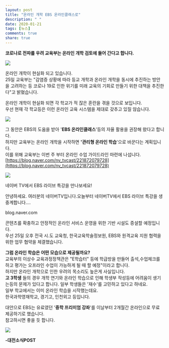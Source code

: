 ```yaml
---
layout: post
title: "온라인 개학 EBS 온라인클래스로"
description: " "
date: 2020-01-21
tags: [뉴스]
comments: true
share: true
---
```



**코로나로 전파를 우려 교육부는 온라인 개학 검토에 들어 간다고 합니다.**

![](https://post-phinf.pstatic.net/MjAyMDAzMjZfMjM3/MDAxNTg1MTc0MDg5NjA4.EXsHuaRolUDW4V4nbOCYzFgExUbSfTS2udEG1p7S9ZMg._TKQUBc5M7cI2Iihi9EvBQQ7oWetN4k3Mz8DzgFdz9Ug.JPEG/JKJKJKJI.jpeg?type=w1200)

온라인 개학이 현실화 되고 있습니다.  
25일 교육부는 "감염증 상황에 따라 등교 개학과 온라인 개학을 동시에 추진하는 방안을 고려하는 등 코로나 19로 인한 위기를 미래 교육의 기회로 만들기 위한 대책을 추진한다"고 밝혔습니다.  
  
온라인 개학이 현실화 되면 각 학교가 적 잖은 혼란을 겪을 것으로 보입니다.  
우선 현재 각 학교등은 이런 온라인 교육 시스템을 제대로 갖추고 있질 않습니다.  

![](https://post-phinf.pstatic.net/MjAyMDAzMjZfMTUx/MDAxNTg1MTc0Mjc1NjEy.A4-clDtO1il9l0rweo8VRxRMrWwyjOPMnsxVoE3amBog.qfVfvtqu1_CwVAzw6caLsdC4ER9EtgtN3a9uJnV1244g.PNG/20200326_071101.png?type=w1200)

그 동안은 EBS의 도움을 받아 '**EBS 온라인클래스**'등의 자율 활용을 권장해 왔다고 합니다.  
하지만 교육부는 온라인 개학을 시작하면 **'관리형 온라인 학습**'으로 바꾼다는 계획입니다.  
이를 위해 교육부는 이번 주 부터 온라인 수업 가이드라인 마련에 나섭니다.  
[https://blog.naver.com/nv_tvcast/221872079728](https://blog.naver.com/nv_tvcast/221872079728)

[](https://blog.naver.com/nv_tvcast/221872079728)

![](https://dthumb-phinf.pstatic.net/?src=%22https%3A%2F%2Fblogimgs.pstatic.net%2Fnblog%2Fmylog%2Fpost%2Fog_default_image_160610.png%22&type=ff120)

네이버 TV에서 EBS 라이브 특강을 만나보세요!

안녕하세요. 여러분의 네이버TV입니다.오늘부터 네이버TV에서 EBS 라이브 특강을 생중계합니다....

blog.naver.com

콘텐츠를 확충하고 안정적인 온라인 서비스 운영을 위한 기반 시설도 증설할 예정입니다.  
우선 25일 오후 전국 시.도 교육청, 한국교육학술정보원, EBS와 원격교육 지원 협력을 위한 업무 협약을 체결했습니다.  
  
**그럼 온라인 학습은 어떤 모습으로 제공될까요?**  
교육부의 이상수 교육과정정책관은 "E학습터" 등에 학급방을 만들어 출석,수업체크를 하고 평가는 오프라인 수업이 가능하게 될 때 할 예정"이라고 합니다.  
하지만 온라인 개학으로 인한 우려의 목소리도 높은게 사실입니다.  
**고 3학생** 들의 경우 개학 연기와 온라인 학습으로 인해 학생부 작성등에 어려움이 생기는등의 문제가 있다고 합니다. 일부 학생들은 '재수'를 고민하고 있다고 하네요.  
일부 학교에서는 이미 온라인 학습을 시작했는데요.  
한국과학영재학교, 경기고, 인천외고 등입니다.  
  
대안으로 EBS는 유료였던 '**중학 프리미엄 강좌**'를 이날부터 2개월간 온라인으로 무료 제공하기로 했습니다.  
참고하시면 좋을 듯 합니다.  

![](https://post-phinf.pstatic.net/MjAyMDAzMjZfMjMx/MDAxNTg1MTc0NDc1MzE2.H_Qrf1FY3Rrw_VIcXJS3V2i0rYVvqXXFXyilSanA5sEg.Hx-N_y-EfdhV5yBJoTcP0zYBcNwFgerDMAmM1EDlyqcg.PNG/20200326_071415.png?type=w1200)

**-대전소식POST**